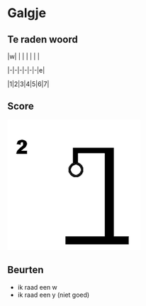 # Galgje

## Te raden woord

|w| | | | | | |

|-|-|-|-|-|-|e|

|1|2|3|4|5|6|7|

## Score
![gallow](./images/2.png)

## Beurten
* ik raad een w
* ik raad een y (niet goed)